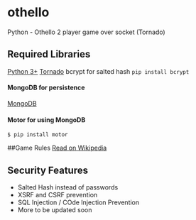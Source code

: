 # othello
Python - Othello 2 player game over socket (Tornado)

## Required Libraries 

[Python 3+](https://www.python.org/download/releases/3.0/)
[Tornado](http://www.tornadoweb.org/en/stable/)
bcrypt for salted hash
`pip install bcrypt`
#### MongoDB for persistence
[MongoDB](https://www.mongodb.com/download-center#community)
#### Motor for using MongoDB
`$ pip install motor`


##Game Rules
[Read on Wikipedia](https://en.wikipedia.org/wiki/Computer_Othello)

## Security Features
- Salted Hash instead of passwords
- XSRF and CSRF prevention
- SQL Injection / COde Injection Prevention 
- More to be updated soon
